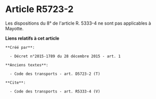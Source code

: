 # Article R5723-2

Les dispositions du 8° de l'article R. 5333-4 ne sont pas applicables à Mayotte.

**Liens relatifs à cet article**

	**Créé par**:

	  - Décret n°2015-1789 du 28 décembre 2015 - art. 1

	**Anciens textes**:

	  - Code des transports - art. D5723-2 (T)

	**Cite**:

	  - Code des transports - art. R5333-4 (V)
